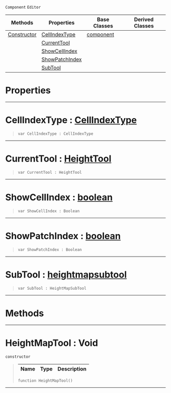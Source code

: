  `Component` `Editor`



|Methods|Properties|Base Classes|Derived Classes|
|---|---|---|---|
|[ Constructor](https://github.com/dragonCASTjosh/PlasmaDocs/blob/master/code_reference/class_reference/heightmaptool.markdown#heightmaptool-void)|[ CellIndexType](https://github.com/dragonCASTjosh/PlasmaDocs/blob/master/code_reference/class_reference/heightmaptool.markdown#cellindextype-plasma-engin)|[component](https://github.com/dragonCASTjosh/PlasmaDocs/blob/master/code_reference/class_reference/component.markdown)| |
| |[ CurrentTool](https://github.com/dragonCASTjosh/PlasmaDocs/blob/master/code_reference/class_reference/heightmaptool.markdown#currenttool-plasma-engine)| | |
| |[ ShowCellIndex](https://github.com/dragonCASTjosh/PlasmaDocs/blob/master/code_reference/class_reference/heightmaptool.markdown#showcellindex-plasma-engin)| | |
| |[ ShowPatchIndex](https://github.com/dragonCASTjosh/PlasmaDocs/blob/master/code_reference/class_reference/heightmaptool.markdown#showpatchindex-plasma-engi)| | |
| |[ SubTool](https://github.com/dragonCASTjosh/PlasmaDocs/blob/master/code_reference/class_reference/heightmaptool.markdown#subtool-plasma-engine-docu)| | |


 #  Properties


---  
 #  CellIndexType : [CellIndexType](https://github.com/dragonCASTjosh/PlasmaDocs/blob/master/code_reference/enum_reference.markdown#cellindextype)

> 
> ``` lang=cpp, name=Lightning
> var CellIndexType : CellIndexType


---  
 #  CurrentTool : [HeightTool](https://github.com/dragonCASTjosh/PlasmaDocs/blob/master/code_reference/enum_reference.markdown#heighttool)

> 
> ``` lang=cpp, name=Lightning
> var CurrentTool : HeightTool


---  
 #  ShowCellIndex : [boolean](https://github.com/dragonCASTjosh/PlasmaDocs/blob/master/code_reference/lightning_base_types/boolean.markdown)

> 
> ``` lang=cpp, name=Lightning
> var ShowCellIndex : Boolean


---  
 #  ShowPatchIndex : [boolean](https://github.com/dragonCASTjosh/PlasmaDocs/blob/master/code_reference/lightning_base_types/boolean.markdown)

> 
> ``` lang=cpp, name=Lightning
> var ShowPatchIndex : Boolean


---  
 #  SubTool : [heightmapsubtool](https://github.com/dragonCASTjosh/PlasmaDocs/blob/master/code_reference/class_reference/heightmapsubtool.markdown)

> 
> ``` lang=cpp, name=Lightning
> var SubTool : HeightMapSubTool


---  
 #  Methods


---  
 #  HeightMapTool : Void

 `constructor`

> 
> |Name|Type|Description|
> |---|---|---|
> ``` lang=cpp, name=Lightning
> function HeightMapTool()
> ``` 


---  
 

 